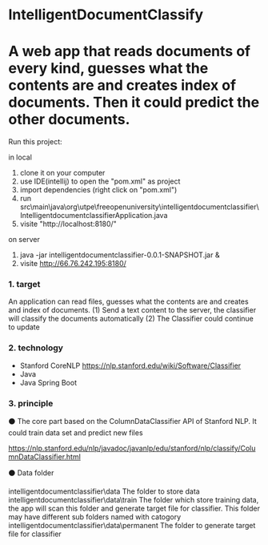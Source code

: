 # IntelligentDocumentClassify
# A web app that reads documents of every kind, guesses what the contents are and creates index of documents. Then it could predict the other documents.

Run this project:

in local
1. clone it on your computer
2. use IDE(intellij) to open the "pom.xml" as project
3. import dependencies (right click on "pom.xml")
4. run src\main\java\org\utpe\freeopenuniversity\intelligentdocumentclassifier\IntelligentdocumentclassifierApplication.java
5. visite "http://localhost:8180/"

on server
1. java -jar intelligentdocumentclassifier-0.0.1-SNAPSHOT.jar &
2. visite http://66.76.242.195:8180/

### 1. target

An application can read files, guesses what the contents are and creates and index of documents.
(1) Send a text content to the server, the classifier will classify the documents automatically
(2) The Classifier could continue to update 
  

### 2. technology

* Stanford CoreNLP    https://nlp.stanford.edu/wiki/Software/Classifier                             
* Java  
* Java Spring Boot


### 3. principle
⚫ The core part based on the ColumnDataClassifier API of Stanford NLP. It could train data set and predict new files

https://nlp.stanford.edu/nlp/javadoc/javanlp/edu/stanford/nlp/classify/ColumnDataClassifier.html

⚫ Data folder

intelligentdocumentclassifier\data                        The folder to store data
intelligentdocumentclassifier\data\train                  The folder which store training data, the app will scan this folder and generate target file for classifier. This folder may have different sub folders named with catogory
intelligentdocumentclassifier\data\permanent              The folder to generate target file for classifier



